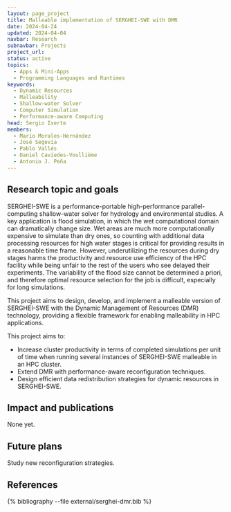```yaml
---
layout: page_project
title: Malleable implementation of SERGHEI-SWE with DMR
date: 2024-04-24
updated: 2024-04-04
navbar: Research
subnavbar: Projects
project_url:
status: active
topics:
  - Apps & Mini-Apps
  - Programming Languages and Runtimes
keywords:
  - Dynamic Resources
  - Malleability
  - Shallow-water Solver
  - Computer Simulation
  - Performance-aware Computing
head: Sergio Iserte
members:
  - Mario Morales-Hernández
  - José Segovia
  - Pablo Vallés
  - Daniel Caviedes-Voullième
  - Antonio J. Peña
---
```


## Research topic and goals
SERGHEI-SWE is a performance-portable high-performance parallel-computing shallow-water solver for hydrology and environmental studies. A key application is flood simulation, in which the wet computational domain can dramatically change size. Wet areas are much more computationally expensive to simulate than dry ones, so counting with additional data processing resources for high water stages is critical for providing results in a reasonable time frame. However, underutilizing the resources during dry stages harms the productivity and resource use efficiency of the HPC facility while being unfair to the rest of the users who see delayed their experiments. The variability of the flood size cannot be determined a priori, and therefore optimal resource selection for the job is difficult, especially for long simulations.

This project aims to design, develop, and implement a malleable version of SERGHEI-SWE with the Dynamic Management of Resources (DMR) technology, providing a flexible framework for enabling malleability in HPC applications. 

This project aims to:
  - Increase cluster productivity in terms of completed simulations per unit of time when running several instances of SERGHEI-SWE malleable in an HPC cluster.
  - Extend DMR with performance-aware reconfiguration techniques.
  - Design efficient data redistribution strategies for dynamic resources in SERGHEI-SWE.

## Impact and publications

None yet.

## Future plans

Study new reconfiguration strategies.

## References
{% bibliography --file external/serghei-dmr.bib %}
